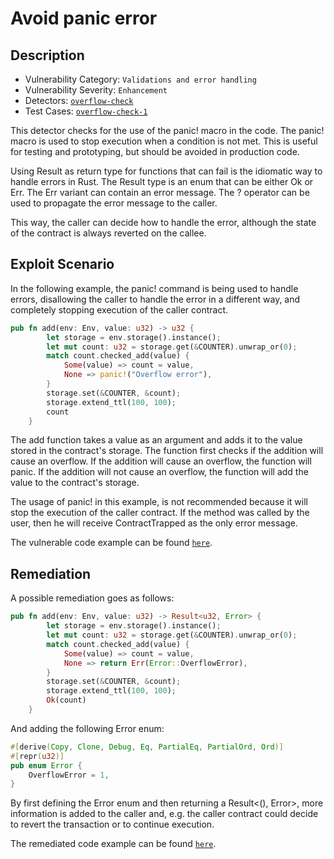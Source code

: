 # Avoid panic error

## Description

- Vulnerability Category: `Validations and error handling`
- Vulnerability Severity: `Enhancement		`
- Detectors: [`overflow-check`](https://github.com/CoinFabrik/scout-soroban/tree/main/detectors/panic-error)
- Test Cases: [`overflow-check-1`](https://github.com/CoinFabrik/scout-soroban/tree/main/test-cases/avoid-panic-error/avoid-panic-error-1)

This detector checks for the use of the panic! macro in the code. The panic! macro is used to stop execution when a condition is not met. This is useful for testing and prototyping, but should be avoided in production code.

Using Result as return type for functions that can fail is the idiomatic way to handle errors in Rust. The Result type is an enum that can be either Ok or Err. The Err variant can contain an error message. The ? operator can be used to propagate the error message to the caller.

This way, the caller can decide how to handle the error, although the state of the contract is always reverted on the callee.	

## Exploit Scenario

In the following example, the panic! command is being used to handle errors, disallowing the caller to handle the error in a different way, and completely stopping execution of the caller contract.

```rust
pub fn add(env: Env, value: u32) -> u32 {
        let storage = env.storage().instance();
        let mut count: u32 = storage.get(&COUNTER).unwrap_or(0);
        match count.checked_add(value) {
            Some(value) => count = value,
            None => panic!("Overflow error"),
        }
        storage.set(&COUNTER, &count);
        storage.extend_ttl(100, 100);
        count
    }	
```

The add function takes a value as an argument and adds it to the value stored in the contract's storage. The function first checks if the addition will cause an overflow. If the addition will cause an overflow, the function will panic. If the addition will not cause an overflow, the function will add the value to the contract's storage.

The usage of panic! in this example, is not recommended because it will stop the execution of the caller contract. If the method was called by the user, then he will receive ContractTrapped as the only error message.	

The vulnerable code example can be found [`here`](https://github.com/CoinFabrik/scout-soroban/tree/main/test-cases/avoid-panic-error/avoid-panic-error-1/vulnerable-example).

## Remediation

A possible remediation goes as follows:
	
```rust
pub fn add(env: Env, value: u32) -> Result<u32, Error> {
        let storage = env.storage().instance();
        let mut count: u32 = storage.get(&COUNTER).unwrap_or(0);
        match count.checked_add(value) {
            Some(value) => count = value,
            None => return Err(Error::OverflowError),
        }
        storage.set(&COUNTER, &count);
        storage.extend_ttl(100, 100);
        Ok(count)
    }
```

And adding the following Error enum:

```rust
#[derive(Copy, Clone, Debug, Eq, PartialEq, PartialOrd, Ord)]
#[repr(u32)]
pub enum Error {
    OverflowError = 1,
}
```	
	
By first defining the Error enum and then returning a Result<(), Error>, more information is added to the caller and, e.g. the caller contract could decide to revert the transaction or to continue execution.

The remediated code example can be found [`here`](https://github.com/CoinFabrik/scout-soroban/tree/main/test-cases/avoid-panic-error/avoid-panic-error-1/remediated-example).
